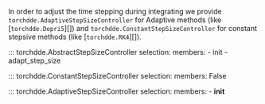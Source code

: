 
In order to adjust the time stepping during integrating we provide `torchdde.AdaptiveStepSizeController` for Adaptive methods (like [`torchdde.Dopri5`][]) and `torchdde.ConstantStepSizeController` for constant stepsive methods (like [`torchdde.RK4`][]).

::: torchdde.AbstractStepSizeController
    selection:
        members:
            - init
            - adapt_step_size

::: torchdde.ConstantStepSizeController
    selection:
        members: False

::: torchdde.AdaptiveStepSizeController
    selection:
        members: 
            - __init__
